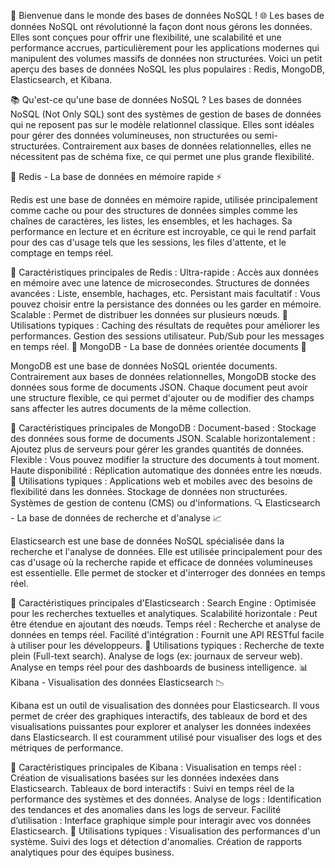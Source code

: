 🚀 Bienvenue dans le monde des bases de données NoSQL ! 🌐
Les bases de données NoSQL ont révolutionné la façon dont nous gérons les données. Elles sont conçues pour offrir une flexibilité, une scalabilité et une performance accrues, particulièrement pour les applications modernes qui manipulent des volumes massifs de données non structurées. Voici un petit aperçu des bases de données NoSQL les plus populaires : Redis, MongoDB, Elasticsearch, et Kibana.

📚 Qu'est-ce qu'une base de données NoSQL ?
Les bases de données NoSQL (Not Only SQL) sont des systèmes de gestion de bases de données qui ne reposent pas sur le modèle relationnel classique. Elles sont idéales pour gérer des données volumineuses, non structurées ou semi-structurées. Contrairement aux bases de données relationnelles, elles ne nécessitent pas de schéma fixe, ce qui permet une plus grande flexibilité.

🐍 Redis - La base de données en mémoire rapide ⚡


Redis est une base de données en mémoire rapide, utilisée principalement comme cache ou pour des structures de données simples comme les chaînes de caractères, les listes, les ensembles, et les hachages. Sa performance en lecture et en écriture est incroyable, ce qui le rend parfait pour des cas d'usage tels que les sessions, les files d'attente, et le comptage en temps réel.

🚀 Caractéristiques principales de Redis :
Ultra-rapide : Accès aux données en mémoire avec une latence de microsecondes.
Structures de données avancées : Liste, ensemble, hachages, etc.
Persistant mais facultatif : Vous pouvez choisir entre la persistance des données ou les garder en mémoire.
Scalable : Permet de distribuer les données sur plusieurs nœuds.
🔧 Utilisations typiques :
Caching des résultats de requêtes pour améliorer les performances.
Gestion des sessions utilisateur.
Pub/Sub pour les messages en temps réel.
🐼 MongoDB - La base de données orientée documents 📄


MongoDB est une base de données NoSQL orientée documents. Contrairement aux bases de données relationnelles, MongoDB stocke des données sous forme de documents JSON. Chaque document peut avoir une structure flexible, ce qui permet d'ajouter ou de modifier des champs sans affecter les autres documents de la même collection.

🚀 Caractéristiques principales de MongoDB :
Document-based : Stockage des données sous forme de documents JSON.
Scalable horizontalement : Ajoutez plus de serveurs pour gérer les grandes quantités de données.
Flexible : Vous pouvez modifier la structure des documents à tout moment.
Haute disponibilité : Réplication automatique des données entre les nœuds.
🔧 Utilisations typiques :
Applications web et mobiles avec des besoins de flexibilité dans les données.
Stockage de données non structurées.
Systèmes de gestion de contenu (CMS) ou d'informations.
🔍 Elasticsearch - La base de données de recherche et d'analyse 📈


Elasticsearch est une base de données NoSQL spécialisée dans la recherche et l'analyse de données. Elle est utilisée principalement pour des cas d'usage où la recherche rapide et efficace de données volumineuses est essentielle. Elle permet de stocker et d'interroger des données en temps réel.

🚀 Caractéristiques principales d'Elasticsearch :
Search Engine : Optimisée pour les recherches textuelles et analytiques.
Scalabilité horizontale : Peut être étendue en ajoutant des nœuds.
Temps réel : Recherche et analyse de données en temps réel.
Facilité d'intégration : Fournit une API RESTful facile à utiliser pour les développeurs.
🔧 Utilisations typiques :
Recherche de texte plein (Full-text search).
Analyse de logs (ex: journaux de serveur web).
Analyse en temps réel pour des dashboards de business intelligence.
📊 Kibana - Visualisation des données Elasticsearch 📉


Kibana est un outil de visualisation des données pour Elasticsearch. Il vous permet de créer des graphiques interactifs, des tableaux de bord et des visualisations puissantes pour explorer et analyser les données indexées dans Elasticsearch. Il est couramment utilisé pour visualiser des logs et des métriques de performance.

🚀 Caractéristiques principales de Kibana :
Visualisation en temps réel : Création de visualisations basées sur les données indexées dans Elasticsearch.
Tableaux de bord interactifs : Suivi en temps réel de la performance des systèmes et des données.
Analyse de logs : Identification des tendances et des anomalies dans les logs de serveur.
Facilité d’utilisation : Interface graphique simple pour interagir avec vos données Elasticsearch.
🔧 Utilisations typiques :
Visualisation des performances d'un système.
Suivi des logs et détection d'anomalies.
Création de rapports analytiques pour des équipes business.
